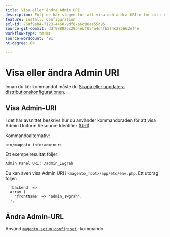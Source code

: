 ```yaml
---
title: Visa eller ändra Admin URI
description: Följ de här stegen för att visa och ändra URI:n för ditt Adobe Commerce Admin-program.
feature: Install, Configuration
exl-id: 768f9ab4-7123-4460-9df8-a6c98ae55d95
source-git-commit: ddf988826c29b4ebf054a4d4fb5f4c285662ef4e
workflow-type: tm+mt
source-wordcount: '91'
ht-degree: 0%

---
```


# Visa eller ändra Admin URI

Innan du kör kommandot måste du [Skapa eller uppdatera distributionskonfigurationen](deployment.md).

## Visa Admin-URI

I det här avsnittet beskrivs hur du använder kommandoraden för att visa Admin Uniform Resource Identifier ([URI](https://www.w3.org/Protocols/rfc2616/rfc2616-sec3.html#sec3.2)).

Kommandoalternativ:

```bash
bin/magento info:adminuri
```

Ett exempelresultat följer:

```terminal
Admin Panel URI: /admin_1wgrah
```

Du kan även visa Admin URI i `<magento_root>/app/etc/env.php`. Ett utdrag följer:

```php?start_inline=1
  'backend' =>
  array (
    'frontName' => 'admin_1wgrah',
  ),
```

## Ändra Admin-URL

Använd [`magento setup:config:set`](deployment.md) -kommando.
